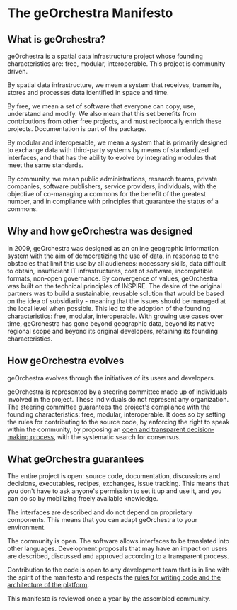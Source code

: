 # The geOrchestra Manifesto

## What is geOrchestra?

geOrchestra is a spatial data infrastructure project whose founding characteristics are: free, modular, interoperable. This project is community driven.

By spatial data infrastructure, we mean a system that receives, transmits, stores and processes data identified in space and time.

By free, we mean a set of software that everyone can copy, use, understand and modify. We also mean that this set benefits from contributions from other free projects, and must reciprocally enrich these projects. Documentation is part of the package.

By modular and interoperable, we mean a system that is primarily designed to exchange data with third-party systems by means of standardized interfaces, and that has the ability to evolve by integrating modules that meet the same standards.

By community, we mean public administrations, research teams, private companies, software publishers, service providers, individuals, with the objective of co-managing a commons for the benefit of the greatest number, and in compliance with principles that guarantee the status of a commons.


## Why and how geOrchestra was designed

In 2009, geOrchestra was designed as an online geographic information system with the aim of democratizing the use of data, in response to the obstacles that limit this use by all audiences: necessary skills, data difficult to obtain, insufficient IT infrastructures, cost of software, incompatible formats, non-open governance. By convergence of values, geOrchestra was built on the technical principles of INSPIRE. The desire of the original partners was to build a sustainable, reusable solution that would be based on the idea of subsidiarity - meaning that the issues should be managed at the local level when possible. This led to the adoption of the founding characteristics: free, modular, interoperable. With growing use cases over time, geOrchestra has gone beyond geographic data, beyond its native regional scope and beyond its original developers, retaining its founding characteristics.

## How geOrchestra evolves

geOrchestra evolves through the initiatives of its users and developers.

geOrchestra is represented by a steering committee made up of individuals involved in the project. These individuals do not represent any organization. 
The steering committee guarantees the project's compliance with the founding characteristics: free, modular, interoperable. It does so by setting the rules for contributing to the source code, by enforcing the right to speak within the community, by proposing an [open and transparent decision-making process](https://github.com/georchestra/improvement-proposals), with the systematic search for consensus.

## What geOrchestra guarantees

The entire project is open: source code, documentation, discussions and decisions, executables, recipes, exchanges, issue tracking. This means that you don't have to ask anyone's permission to set it up and use it, and you can do so by mobilizing freely available knowledge.

The interfaces are described and do not depend on proprietary components. This means that you can adapt geOrchestra to your environment.

The community is open. The software allows interfaces to be translated into other languages. Development proposals that may have an impact on users are described, discussed and approved according to a transparent process.

Contribution to the code is open to any development team that is in line with the spirit of the manifesto and respects the [rules for writing code and the architecture of the platform](https://github.com/georchestra/georchestra/blob/master/CONTRIBUTING.md).

This manifesto is reviewed once a year by the assembled community.